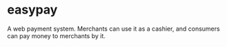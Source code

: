 # easypay
A web payment system. Merchants can use it as a cashier, and consumers can pay money to merchants by it.
